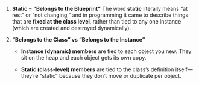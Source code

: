 1. **Static = “Belongs to the Blueprint”**
The word **static** literally means “at rest” or “not changing,” and in programming it came to describe things that are **fixed at the class level**, rather than tied to any one instance (which are created and destroyed dynamically).
2. **“Belongs to the Class” vs “Belongs to the Instance”**
    
    - **Instance (dynamic) members** are tied to each object you new. They sit on the heap and each object gets its own copy.
        
    - **Static (class-level) members** are tied to the class’s definition itself—they’re “static” because they don’t move or duplicate per object.